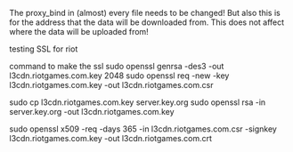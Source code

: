 The proxy_bind in (almost) every file needs to be changed!
But also this is for the address that the data will be downloaded from.
This does not affect where the data will be uploaded from!

testing SSL for riot

command to make the ssl
sudo openssl genrsa -des3 -out l3cdn.riotgames.com.key 2048
sudo openssl req -new -key l3cdn.riotgames.com.key  -out l3cdn.riotgames.com.csr



sudo cp l3cdn.riotgames.com.key server.key.org
sudo openssl rsa -in server.key.org -out l3cdn.riotgames.com.key




sudo openssl x509 -req -days 365 -in l3cdn.riotgames.com.csr -signkey l3cdn.riotgames.com.key  -out l3cdn.riotgames.com.crt
